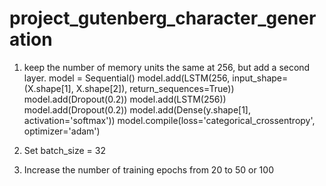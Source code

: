 # project_gutenberg_character_generation

1. keep the number of memory units the same at 256, but add a second layer.
model = Sequential()
model.add(LSTM(256, input_shape=(X.shape[1], X.shape[2]), return_sequences=True))
model.add(Dropout(0.2))
model.add(LSTM(256))
model.add(Dropout(0.2))
model.add(Dense(y.shape[1], activation='softmax'))
model.compile(loss='categorical_crossentropy', optimizer='adam')

2. Set batch_size = 32

3. Increase the number of training epochs from 20 to 50 or 100
